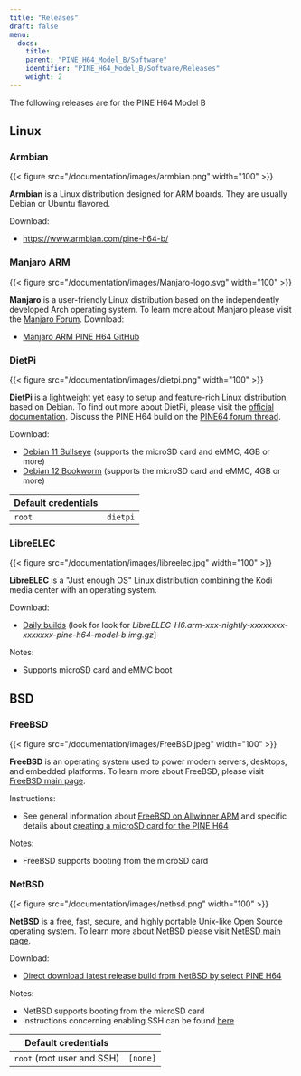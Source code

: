 ```yaml
---
title: "Releases"
draft: false
menu:
  docs:
    title:
    parent: "PINE_H64_Model_B/Software"
    identifier: "PINE_H64_Model_B/Software/Releases"
    weight: 2
---
```


The following releases are for the PINE H64 Model B

## Linux

### Armbian

{{< figure src="/documentation/images/armbian.png" width="100" >}}

**Armbian** is a Linux distribution designed for ARM boards. They are usually Debian or Ubuntu flavored.

Download:

* https://www.armbian.com/pine-h64-b/

### Manjaro ARM

{{< figure src="/documentation/images/Manjaro-logo.svg" width="100" >}}

**Manjaro** is a user-friendly Linux distribution based on the independently developed Arch operating system. To learn more about Manjaro please visit the [Manjaro Forum](https://forum.manjaro.org/tags/manjaroarm).
Download:

* [Manjaro ARM PINE H64 GitHub](https://github.com/manjaro-arm/pine-h64-images/releases)

### DietPi

{{< figure src="/documentation/images/dietpi.png" width="100" >}}

**DietPi** is a lightweight yet easy to setup and feature-rich Linux distribution, based on Debian. To find out more about DietPi, please visit the [official documentation](https://dietpi.com/docs/). Discuss the PINE H64 build on the [PINE64 forum thread](https://forum.pine64.org/showthread.php?tid=12531).

Download:

* [Debian 11 Bullseye](https://dietpi.com/downloads/images/DietPi_PINEH64-ARMv8-Bullseye.img.xz) (supports the microSD card and eMMC, 4GB or more)
* [Debian 12 Bookworm](https://dietpi.com/downloads/images/DietPi_PINEH64-ARMv8-Bookworm.img.xz) (supports the microSD card and eMMC, 4GB or more)

| Default credentials | |
| -------- | ------- |
| `root` | `dietpi` |

### LibreELEC

{{< figure src="/documentation/images/libreelec.jpg" width="100" >}}

**LibreELEC** is a "Just enough OS" Linux distribution combining the Kodi media center with an operating system.

Download:

* [Daily builds](https://test.libreelec.tv/) (look for look for _LibreELEC-H6.arm-xxx-nightly-xxxxxxxx-xxxxxxx-pine-h64-model-b.img.gz_]

Notes:

* Supports microSD card and eMMC boot

## BSD

### FreeBSD

{{< figure src="/documentation/images/FreeBSD.jpeg" width="100" >}}

**FreeBSD** is an operating system used to power modern servers, desktops, and embedded platforms. To learn more about FreeBSD, please visit [FreeBSD main page](https://www.FreeBSD.org/).

Instructions:

* See general information about [FreeBSD on Allwinner ARM](https://wiki.freebsd.org/arm/Allwinner) and specific details about [creating a microSD card for the PINE H64](https://wiki.freebsd.org/arm/Allwinner/H6)

Notes:

* FreeBSD supports booting from the microSD card

### NetBSD

{{< figure src="/documentation/images/netbsd.png" width="100" >}}

**NetBSD** is a free, fast, secure, and highly portable Unix-like Open Source operating system. To learn more about NetBSD please visit [NetBSD main page](https://www.netbsd.org/).

Download:

* [Direct download latest release build from NetBSD by select PINE H64](https://nycdn.netbsd.org/pub/arm/)

Notes:

* NetBSD supports booting from the microSD card
* Instructions concerning enabling SSH can be found [here](https://www.netbsd.org/docs/guide/en/chap-boot.html#chap-boot-ssh)

| Default credentials | |
| -------- | ------- |
| `root` (root user and SSH) | `[none]` |
